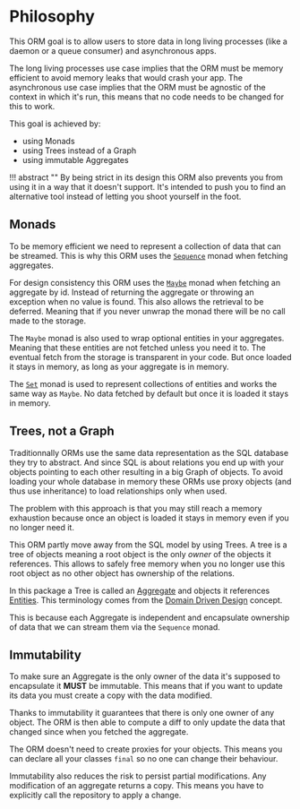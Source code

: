 # Philosophy

This ORM goal is to allow users to store data in long living processes (like a daemon or a queue consumer) and asynchronous apps.

The long living processes use case implies that the ORM must be memory efficient to avoid memory leaks that would crash your app. The asynchronous use case implies that the ORM must be agnostic of the context in which it's run, this means that no code needs to be changed for this to work.

This goal is achieved by:

- using Monads
- using Trees instead of a Graph
- using immutable Aggregates

!!! abstract ""
    By being strict in its design this ORM also prevents you from using it in a way that it doesn't support. It's intended to push you to find an alternative tool instead of letting you shoot yourself in the foot.

## Monads

To be memory efficient we need to represent a collection of data that can be streamed. This is why this ORM uses the [`Sequence`](https://innmind.github.io/documentation/getting-started/handling-data/sequence/) monad when fetching aggregates.

For design consistency this ORM uses the [`Maybe`](https://innmind.github.io/documentation/getting-started/handling-data/maybe/) monad when fetching an aggregate by id. Instead of returning the aggregate or throwing an exception when no value is found. This also allows the retrieval to be deferred. Meaning that if you never unwrap the monad there will be no call made to the storage.

The `Maybe` monad is also used to wrap optional entities in your aggregates. Meaning that these entities are not fetched unless you need it to. The eventual fetch from the storage is transparent in your code. But once loaded it stays in memory, as long as your aggregate is in memory.

The [`Set`](https://innmind.github.io/Immutable/structures/set/) monad is used to represent collections of entities and works the same way as `Maybe`. No data fetched by default but once it is loaded it stays in memory.

## Trees, not a Graph

Traditionnally ORMs use the same data representation as the SQL database they try to abstract. And since SQL is about relations you end up with your objects pointing to each other resulting in a big Graph of objects. To avoid loading your whole database in memory these ORMs use proxy objects (and thus use inheritance) to load relationships only when used.

The problem with this approach is that you may still reach a memory exhaustion because once an object is loaded it stays in memory even if you no longer need it.

This ORM partly move away from the SQL model by using Trees. A tree is a tree of objects meaning a root object is the only _owner_ of the objects it references. This allows to safely free memory when you no longer use this root object as no other object has ownership of the relations.

In this package a Tree is called an [Aggregate](terminology.md#aggregate) and objects it references [Entities](terminology.md#entity). This terminology comes from the [Domain Driven Design](https://en.wikipedia.org/wiki/Domain-driven_design) concept.

This is because each Aggregate is independent and encapsulate ownership of data that we can stream them via the `Sequence` monad.

## Immutability

To make sure an Aggregate is the only owner of the data it's supposed to encapsulate it **MUST** be immutable. This means that if you want to update its data you must create a copy with the data modified.

Thanks to immutability it guarantees that there is only one owner of any object. The ORM is then able to compute a diff to only update the data that changed since when you fetched the aggregate.

The ORM doesn't need to create proxies for your objects. This means you can declare all your classes `final` so no one can change their behaviour.

Immutability also reduces the risk to persist partial modifications. Any modification of an aggregate returns a copy. This means you have to explicitly call the repository to apply a change.
